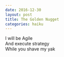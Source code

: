 ```yaml
---
date: 2016-12-30
layout: post
title: The Golden Nugget
categories: haiku
---
```


I will be Agile   
And execute strategy  
While you shave my yak
